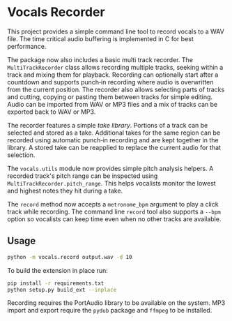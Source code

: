 # Vocals Recorder

This project provides a simple command line tool to record vocals to a WAV file.
The time critical audio buffering is implemented in C for best performance.

The package now also includes a basic multi track recorder. The
``MultiTrackRecorder`` class allows recording multiple tracks, seeking within
a track and mixing them for playback. Recording can optionally start after a
countdown and supports punch‑in recording where audio is overwritten from the
current position. The recorder also allows selecting parts of tracks and
cutting, copying or pasting them between tracks for simple editing. Audio can
be imported from WAV or MP3 files and a mix of tracks can be exported back to
WAV or MP3.

The recorder features a simple *take library*. Portions of a track can be
selected and stored as a take. Additional takes for the same region can be
recorded using automatic punch‑in recording and are kept together in the
library. A stored take can be reapplied to replace the current audio for that
selection.

The ``vocals.utils`` module now provides simple pitch analysis helpers. A
recorded track's pitch range can be inspected using
``MultiTrackRecorder.pitch_range``. This helps vocalists monitor the lowest and
highest notes they hit during a take.

The ``record`` method now accepts a ``metronome_bpm`` argument to play a click
track while recording. The command line ``record`` tool also supports a
``--bpm`` option so vocalists can keep time even when no other tracks are
available.

## Usage

```bash
python -m vocals.record output.wav -d 10
```

To build the extension in place run:

```bash
pip install -r requirements.txt
python setup.py build_ext --inplace
```

Recording requires the PortAudio library to be available on the system.
MP3 import and export require the ``pydub`` package and ``ffmpeg`` to be
installed.
